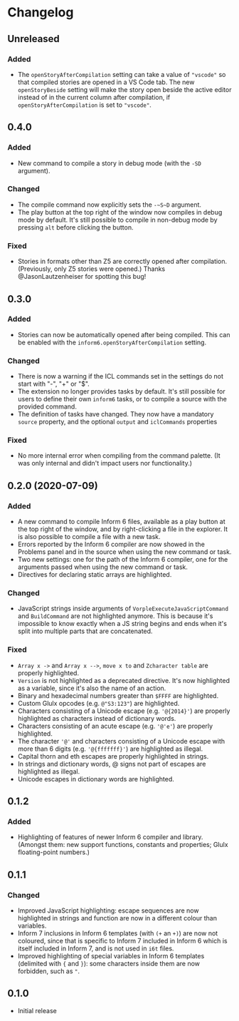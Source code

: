 # Changelog

## Unreleased

### Added

- The `openStoryAfterCompilation` setting can take a value of `"vscode"` so that compiled stories are opened in a VS Code tab. The new `openStoryBeside` setting will make the story open beside the active editor instead of in the current column after compilation, if `openStoryAfterCompilation` is set to `"vscode"`.

## 0.4.0

### Added

- New command to compile a story in debug mode (with the `-SD` argument).

### Changed

- The compile command now explicitly sets the `-~S~D` argument.
- The play button at the top right of the window now compiles in debug mode by default. It's still possible to compile in non-debug mode by pressing `alt` before clicking the button.

### Fixed

- Stories in formats other than Z5 are correctly opened after compilation. (Previously, only Z5 stories were opened.) Thanks @JasonLautzenheiser for spotting this bug!

## 0.3.0

### Added

- Stories can now be automatically opened after being compiled. This can be enabled with the `inform6.openStoryAfterCompilation` setting.

### Changed

- There is now a warning if the ICL commands set in the settings do not start with "-", "+" or "$".
- The extension no longer provides tasks by default. It's still possible for users to define their own `inform6` tasks, or to compile a source with the provided command.
- The definition of tasks have changed. They now have a mandatory `source` property, and the optional `output` and `iclCommands` properties

### Fixed

- No more internal error when compiling from the command palette. (It was only internal and didn't impact users nor functionality.)

## 0.2.0 (2020-07-09)

### Added

- A new command to compile Inform 6 files, available as a play button at the top right of the window, and by right-clicking a file in the explorer. It is also possible to compile a file with a new task.
- Errors reported by the Inform 6 compiler are now showed in the Problems panel and in the source when using the new command or task.
- Two new settings: one for the path of the Inform 6 compiler, one for the arguments passed when using the new command or task.
- Directives for declaring static arrays are highlighted.

### Changed

- JavaScript strings inside arguments of `VorpleExecuteJavaScriptCommand` and `BuildCommand` are not highlighted anymore. This is because it's impossible to know exactly when a JS string begins and ends when it's split into multiple parts that are concatenated.

### Fixed

- `Array x ->` and `Array x -->`, `move x to` and `Zcharacter table` are properly highlighted.
- `Version` is not highlighted as a deprecated directive. It's now highlighted as a variable, since it's also the name of an action.
- Binary and hexadecimal numbers greater than `$FFFF` are highlighted.
- Custom Glulx opcodes (e.g. `@"S3:123"`) are highlighted.
- Characters consisting of a Unicode escape (e.g. `'@{2014}'`) are properly highlighted as characters instead of dictionary words.
- Characters consisting of an acute escape (e.g. `'@'e'`) are properly highlighted.
- The character `'@'` and characters consisting of a Unicode escape with more than 6 digits (e.g. `'@{fffffff}'`) are highlighted as illegal.
- Capital thorn and eth escapes are properly highlighted in strings.
- In strings and dictionary words, @ signs not part of escapes are highlighted as illegal.
- Unicode escapes in dictionary words are highlighted.

## 0.1.2

### Added

- Highlighting of features of newer Inform 6 compiler and library. (Amongst them: new support functions, constants and properties; Glulx floating-point numbers.)

## 0.1.1

### Changed

- Improved JavaScript highlighting: escape sequences are now highlighted in strings and function are now in a different colour than variables.
- Inform 7 inclusions in Inform 6 templates (with `(+` an `+)`) are now not coloured, since that is specific to Inform 7 included in Inform 6 which is itself included in Inform 7, and is not used in `i6t` files.
- Improved highlighting of special variables in Inform 6 templates (delimited with `{` and `}`): some characters inside them are now forbidden, such as `"`.

## 0.1.0

- Initial release
